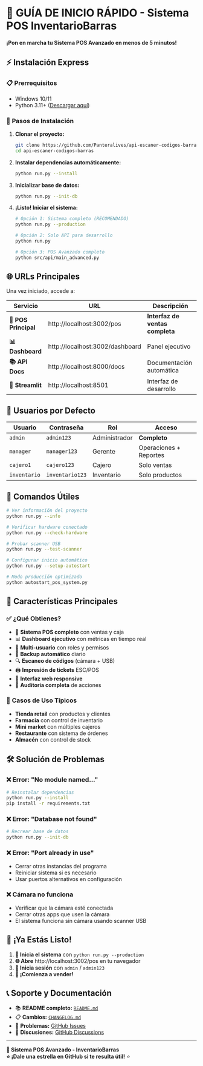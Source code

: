 # 🚀 GUÍA DE INICIO RÁPIDO - Sistema POS InventarioBarras

**¡Pon en marcha tu Sistema POS Avanzado en menos de 5 minutos!**

## ⚡ **Instalación Express**

### 📋 **Prerrequisitos**
- Windows 10/11
- Python 3.11+ ([Descargar aquí](https://www.python.org/downloads/))

### 🔧 **Pasos de Instalación**

1. **Clonar el proyecto:**
   ```bash
   git clone https://github.com/Panteralives/api-escaner-codigos-barras.git
   cd api-escaner-codigos-barras
   ```

2. **Instalar dependencias automáticamente:**
   ```bash
   python run.py --install
   ```

3. **Inicializar base de datos:**
   ```bash
   python run.py --init-db
   ```

4. **¡Listo! Iniciar el sistema:**
   ```bash
   # Opción 1: Sistema completo (RECOMENDADO)
   python run.py --production
   
   # Opción 2: Solo API para desarrollo
   python run.py
   
   # Opción 3: POS Avanzado completo
   python src/api/main_advanced.py
   ```

## 🌐 **URLs Principales**

Una vez iniciado, accede a:

| Servicio | URL | Descripción |
|----------|-----|-------------|
| **🏪 POS Principal** | http://localhost:3002/pos | **Interfaz de ventas completa** |
| **📊 Dashboard** | http://localhost:3002/dashboard | Panel ejecutivo |
| **📚 API Docs** | http://localhost:8000/docs | Documentación automática |
| **🎨 Streamlit** | http://localhost:8501 | Interfaz de desarrollo |

## 👥 **Usuarios por Defecto**

| Usuario | Contraseña | Rol | Acceso |
|---------|------------|-----|---------|
| `admin` | `admin123` | Administrador | **Completo** |
| `manager` | `manager123` | Gerente | Operaciones + Reportes |
| `cajero1` | `cajero123` | Cajero | Solo ventas |
| `inventario` | `inventario123` | Inventario | Solo productos |

## 🔧 **Comandos Útiles**

```bash
# Ver información del proyecto
python run.py --info

# Verificar hardware conectado
python run.py --check-hardware

# Probar scanner USB
python run.py --test-scanner

# Configurar inicio automático
python run.py --setup-autostart

# Modo producción optimizado
python autostart_pos_system.py
```

## 🏪 **Características Principales**

### ✅ **¿Qué Obtienes?**
- 🛒 **Sistema POS completo** con ventas y caja
- 📊 **Dashboard ejecutivo** con métricas en tiempo real
- 👥 **Multi-usuario** con roles y permisos
- 💾 **Backup automático** diario
- 🔍 **Escaneo de códigos** (cámara + USB)
- 🖨️ **Impresión de tickets** ESC/POS
- 📱 **Interfaz web responsive**
- 🔐 **Auditoría completa** de acciones

### 🎯 **Casos de Uso Típicos**
- **Tienda retail** con productos y clientes
- **Farmacia** con control de inventario
- **Mini market** con múltiples cajeros
- **Restaurante** con sistema de órdenes
- **Almacén** con control de stock

## 🛠️ **Solución de Problemas**

### ❌ **Error: "No module named..."**
```bash
# Reinstalar dependencias
python run.py --install
pip install -r requirements.txt
```

### ❌ **Error: "Database not found"**
```bash
# Recrear base de datos
python run.py --init-db
```

### ❌ **Error: "Port already in use"**
- Cerrar otras instancias del programa
- Reiniciar sistema si es necesario
- Usar puertos alternativos en configuración

### ❌ **Cámara no funciona**
- Verificar que la cámara esté conectada
- Cerrar otras apps que usen la cámara
- El sistema funciona sin cámara usando scanner USB

## 🎉 **¡Ya Estás Listo!**

1. **🚀 Inicia el sistema** con `python run.py --production`
2. **🌐 Abre** http://localhost:3002/pos en tu navegador
3. **🔐 Inicia sesión** con `admin` / `admin123`
4. **🛒 ¡Comienza a vender!**

## 📞 **Soporte y Documentación**

- 📚 **README completo:** [`README.md`](README.md)
- 📋 **Cambios:** [`CHANGELOG.md`](CHANGELOG.md)
- 🎯 **Problemas:** [GitHub Issues](https://github.com/Panteralives/api-escaner-codigos-barras/issues)
- 💬 **Discusiones:** [GitHub Discussions](https://github.com/Panteralives/api-escaner-codigos-barras/discussions)

---

**🏪 Sistema POS Avanzado - InventarioBarras**  
**⭐ ¡Dale una estrella en GitHub si te resulta útil!** ⭐